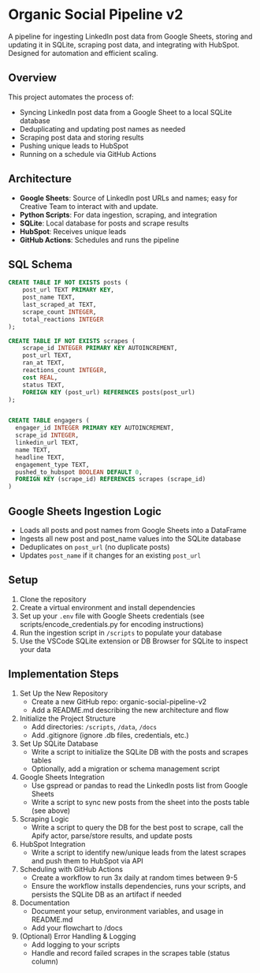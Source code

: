 # Organic Social Pipeline v2

A pipeline for ingesting LinkedIn post data from Google Sheets, storing and updating it in SQLite, scraping post data, and integrating with HubSpot. Designed for automation and efficient scaling.

## Overview
This project automates the process of:
- Syncing LinkedIn post data from a Google Sheet to a local SQLite database
- Deduplicating and updating post names as needed
- Scraping post data and storing results
- Pushing unique leads to HubSpot
- Running on a schedule via GitHub Actions

## Architecture
- **Google Sheets**: Source of LinkedIn post URLs and names; easy for Creative Team to interact with and update.
- **Python Scripts**: For data ingestion, scraping, and integration
- **SQLite**: Local database for posts and scrape results
- **HubSpot**: Receives unique leads
- **GitHub Actions**: Schedules and runs the pipeline

## SQL Schema
```sql
CREATE TABLE IF NOT EXISTS posts (
    post_url TEXT PRIMARY KEY,
    post_name TEXT,
    last_scraped_at TEXT,
    scrape_count INTEGER,
    total_reactions INTEGER
);

CREATE TABLE IF NOT EXISTS scrapes (
    scrape_id INTEGER PRIMARY KEY AUTOINCREMENT,
    post_url TEXT,
    ran_at TEXT,
    reactions_count INTEGER,
    cost REAL,
    status TEXT,
    FOREIGN KEY (post_url) REFERENCES posts(post_url)
);


CREATE TABLE engagers (
  engager_id INTEGER PRIMARY KEY AUTOINCREMENT,
  scrape_id INTEGER,
  linkedin_url TEXT,
  name TEXT,
  headline TEXT,
  engagement_type TEXT,
  pushed_to_hubspot BOOLEAN DEFAULT 0,
  FOREIGN KEY (scrape_id) REFERENCES scrapes (scrape_id)
)
```

## Google Sheets Ingestion Logic
- Loads all posts and post names from Google Sheets into a DataFrame
- Ingests all new post and post_name values into the SQLite database
- Deduplicates on `post_url` (no duplicate posts)
- Updates `post_name` if it changes for an existing `post_url`

## Setup
1. Clone the repository
2. Create a virtual environment and install dependencies
3. Set up your `.env` file with Google Sheets credentials (see scripts/encode_credentials.py for encoding instructions)
4. Run the ingestion script in `/scripts` to populate your database
5. Use the VSCode SQLite extension or DB Browser for SQLite to inspect your data

## Implementation Steps
1. Set Up the New Repository
    - Create a new GitHub repo: organic-social-pipeline-v2
    - Add a README.md describing the new architecture and flow
2. Initialize the Project Structure
    - Add directories: `/scripts`, `/data`, `/docs`
    - Add .gitignore (ignore .db files, credentials, etc.)
3. Set Up SQLite Database
    - Write a script to initialize the SQLite DB with the posts and scrapes tables
    - Optionally, add a migration or schema management script
4. Google Sheets Integration
    - Use gspread or pandas to read the LinkedIn posts list from Google Sheets
    - Write a script to sync new posts from the sheet into the posts table (see above)
5. Scraping Logic
    - Write a script to query the DB for the best post to scrape, call the Apify actor, parse/store results, and update posts
6. HubSpot Integration
    - Write a script to identify new/unique leads from the latest scrapes and push them to HubSpot via API
7. Scheduling with GitHub Actions
    - Create a workflow to run 3x daily at random times between 9-5
    - Ensure the workflow installs dependencies, runs your scripts, and persists the SQLite DB as an artifact if needed
8. Documentation
    - Document your setup, environment variables, and usage in README.md
    - Add your flowchart to /docs
9. (Optional) Error Handling & Logging
    - Add logging to your scripts
    - Handle and record failed scrapes in the scrapes table (status column)
